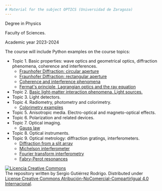 ```yaml
---
# Material for the subject OPTICS (Universidad de Zaragoza)
---
```

Degree in Physics

Faculty of Sciences.

Academic year 2023-2024

The course will include Python examples on the course topics:

+ Topic 1. Basic properties: wave optics and geometrical optics, diffraction phenomena, coherence and interferences.  
  - [Fraunhofer Diffraction: circular aperture](https://nbviewer.jupyter.org/github/IrisFDTD/OPTICS-UNIZAR/blob/main/Topic_1/chapter1_diffraction_circular_aperture.ipynb)
  - [Fraunhofer Diffraction: rectangular aperture](https://nbviewer.jupyter.org/github/IrisFDTD/OPTICS-UNIZAR/blob/main/Topic_1/chapter1_diffraction_rectangular_aperture.ipynb)
  - [Coherence and interference phenomena](https://nbviewer.jupyter.org/github/IrisFDTD/OPTICS-UNIZAR/blob/main/Topic_1/chapter1_coherence_and_interferences.ipynb)
  - [Fermat's principle, Lagrangian optics and the ray equation](https://nbviewer.jupyter.org/github/IrisFDTD/OPTICS-UNIZAR/blob/main/Topic_1/chapter1_path_of_light.ipynb)
+ Topic 2. [Basic light-matter interaction phenomena. Light sources.](https://nbviewer.jupyter.org/github/IrisFDTD/OPTICS-UNIZAR/blob/main/Topic_2/chapter2.ipynb)
+ Topic 3. Light detectors.
+ Topic 4. Radiometry, photometry and colorimetry.
   - [Colorimetry examples](./Topic_4/chapter4-colorimetry.ipynb)
+ Topic 5. Anisotropic media. Electro-optical and magneto-optical effects.
+ Topic 6. Polarization and related devices.
+ Topic 7. Optical imaging.
    - [Gauss law](https://nbviewer.jupyter.org/github/IrisFDTD/OPTICS-UNIZAR/blob/main/Topic_7/chapter7_gauss_law.ipynb)
+ Topic 8. Optical instruments.
+ Topic 9. Optical metrology: diffraction gratings, interferometers.
    - [Diffraction from a slit array](https://nbviewer.jupyter.org/github/IrisFDTD/OPTICS-UNIZAR/blob/main/Topic_9/chapter9_interference_slit_array.ipynb)
    - [Michelson interferometer](https://nbviewer.jupyter.org/github/IrisFDTD/OPTICS-UNIZAR/blob/main/Topic_9/chapter9_michelson.ipynb)
    - [Fourier transform interferometry](https://nbviewer.jupyter.org/github/IrisFDTD/OPTICS-UNIZAR/blob/main/Topic_9/chapter9_twyman_fourier.ipynb)
    - [Fabry-Perot resonances](https://nbviewer.jupyter.org/github/IrisFDTD/OPTICS-UNIZAR/blob/main/Topic_9/chapter9_fabry-perot.ipynb)

<a rel="license" href="http://creativecommons.org/licenses/by-nc-sa/4.0/"><img alt="Licencia Creative Commons" style="border-width:0" src="https://i.creativecommons.org/l/by-nc-sa/4.0/88x31.png" /></a><br /><span xmlns:dct="http://purl.org/dc/terms/" property="dct:title"></span> The repository written by <span xmlns:cc="http://creativecommons.org/ns#" property="cc:attributionName">Sergio Gutiérrez Rodrigo</span>. Distributed under  <a rel="license" href="http://creativecommons.org/licenses/by-nc-sa/4.0/">License Creative Commons Atribución-NoComercial-CompartirIgual 4.0 Internacional</a>.
